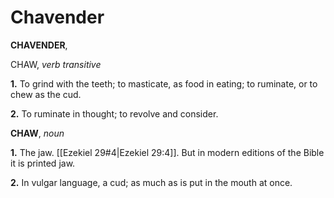 # Chavender

**CHAVENDER**,

CHAW, _verb transitive_

**1.** To grind with the teeth; to masticate, as food in eating; to ruminate, or to chew as the cud.

**2.** To ruminate in thought; to revolve and consider.

**CHAW**, _noun_

**1.** The jaw. [[Ezekiel 29#4|Ezekiel 29:4]]. But in modern editions of the Bible it is printed jaw.

**2.** In vulgar language, a cud; as much as is put in the mouth at once.